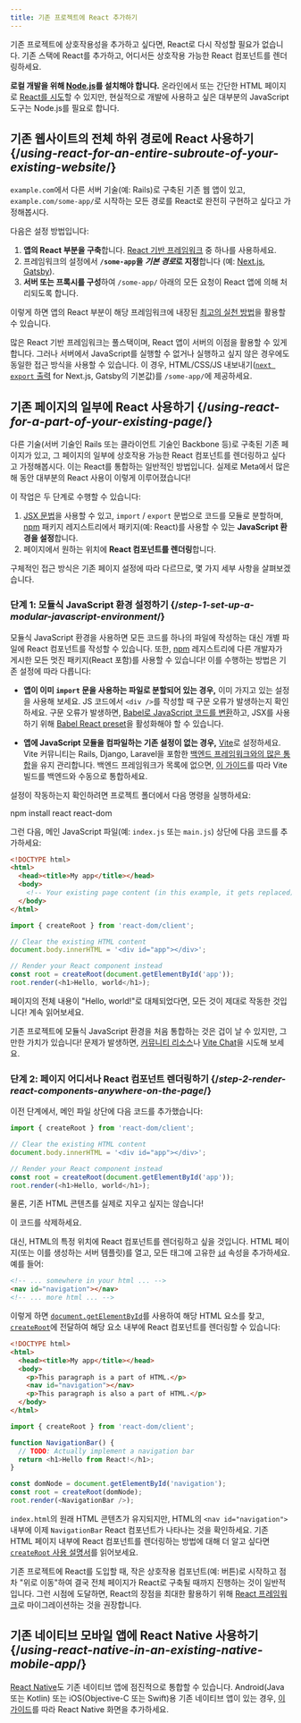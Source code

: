 ```yaml
---
title: 기존 프로젝트에 React 추가하기
---
```


<Intro>

기존 프로젝트에 상호작용성을 추가하고 싶다면, React로 다시 작성할 필요가 없습니다. 기존 스택에 React를 추가하고, 어디서든 상호작용 가능한 React 컴포넌트를 렌더링하세요.

</Intro>

<Note>

**로컬 개발을 위해 [Node.js](https://nodejs.org/en/)를 설치해야 합니다.** 온라인에서 또는 간단한 HTML 페이지로 [React를 시도](/learn/installation#try-react)할 수 있지만, 현실적으로 개발에 사용하고 싶은 대부분의 JavaScript 도구는 Node.js를 필요로 합니다.

</Note>

## 기존 웹사이트의 전체 하위 경로에 React 사용하기 {/*using-react-for-an-entire-subroute-of-your-existing-website*/}

`example.com`에서 다른 서버 기술(예: Rails)로 구축된 기존 웹 앱이 있고, `example.com/some-app/`로 시작하는 모든 경로를 React로 완전히 구현하고 싶다고 가정해봅시다.

다음은 설정 방법입니다:

1. **앱의 React 부분을 구축**합니다. [React 기반 프레임워크](/learn/start-a-new-react-project) 중 하나를 사용하세요.
2. 프레임워크의 설정에서 **`/some-app`을 *기본 경로*로 지정**합니다 (예: [Next.js](https://nextjs.org/docs/api-reference/next.config.js/basepath), [Gatsby](https://www.gatsbyjs.com/docs/how-to/previews-deploys-hosting/path-prefix/)).
3. **서버 또는 프록시를 구성**하여 `/some-app/` 아래의 모든 요청이 React 앱에 의해 처리되도록 합니다.

이렇게 하면 앱의 React 부분이 해당 프레임워크에 내장된 [최고의 실천 방법](/learn/start-a-new-react-project#can-i-use-react-without-a-framework)을 활용할 수 있습니다.

많은 React 기반 프레임워크는 풀스택이며, React 앱이 서버의 이점을 활용할 수 있게 합니다. 그러나 서버에서 JavaScript를 실행할 수 없거나 실행하고 싶지 않은 경우에도 동일한 접근 방식을 사용할 수 있습니다. 이 경우, HTML/CSS/JS 내보내기([`next export` 출력](https://nextjs.org/docs/advanced-features/static-html-export) for Next.js, Gatsby의 기본값)를 `/some-app/`에 제공하세요.

## 기존 페이지의 일부에 React 사용하기 {/*using-react-for-a-part-of-your-existing-page*/}

다른 기술(서버 기술인 Rails 또는 클라이언트 기술인 Backbone 등)로 구축된 기존 페이지가 있고, 그 페이지의 일부에 상호작용 가능한 React 컴포넌트를 렌더링하고 싶다고 가정해봅시다. 이는 React를 통합하는 일반적인 방법입니다. 실제로 Meta에서 많은 해 동안 대부분의 React 사용이 이렇게 이루어졌습니다!

이 작업은 두 단계로 수행할 수 있습니다:

1. [JSX 문법](/learn/writing-markup-with-jsx)을 사용할 수 있고, `import` / `export` 문법으로 코드를 모듈로 분할하며, [npm](https://www.npmjs.com/) 패키지 레지스트리에서 패키지(예: React)를 사용할 수 있는 **JavaScript 환경을 설정**합니다.
2. 페이지에서 원하는 위치에 **React 컴포넌트를 렌더링**합니다.

구체적인 접근 방식은 기존 페이지 설정에 따라 다르므로, 몇 가지 세부 사항을 살펴보겠습니다.

### 단계 1: 모듈식 JavaScript 환경 설정하기 {/*step-1-set-up-a-modular-javascript-environment*/}

모듈식 JavaScript 환경을 사용하면 모든 코드를 하나의 파일에 작성하는 대신 개별 파일에 React 컴포넌트를 작성할 수 있습니다. 또한, [npm](https://www.npmjs.com/) 레지스트리에 다른 개발자가 게시한 모든 멋진 패키지(React 포함)를 사용할 수 있습니다! 이를 수행하는 방법은 기존 설정에 따라 다릅니다:

* **앱이 이미 `import` 문을 사용하는 파일로 분할되어 있는 경우,** 이미 가지고 있는 설정을 사용해 보세요. JS 코드에서 `<div />`를 작성할 때 구문 오류가 발생하는지 확인하세요. 구문 오류가 발생하면, [Babel로 JavaScript 코드를 변환](https://babeljs.io/setup)하고, JSX를 사용하기 위해 [Babel React preset](https://babeljs.io/docs/babel-preset-react)을 활성화해야 할 수 있습니다.

* **앱에 JavaScript 모듈을 컴파일하는 기존 설정이 없는 경우,** [Vite](https://vitejs.dev/)로 설정하세요. Vite 커뮤니티는 Rails, Django, Laravel을 포함한 [백엔드 프레임워크와의 많은 통합](https://github.com/vitejs/awesome-vite#integrations-with-backends)을 유지 관리합니다. 백엔드 프레임워크가 목록에 없으면, [이 가이드](https://vitejs.dev/guide/backend-integration.html)를 따라 Vite 빌드를 백엔드와 수동으로 통합하세요.

설정이 작동하는지 확인하려면 프로젝트 폴더에서 다음 명령을 실행하세요:

<TerminalBlock>
npm install react react-dom
</TerminalBlock>

그런 다음, 메인 JavaScript 파일(예: `index.js` 또는 `main.js`) 상단에 다음 코드를 추가하세요:

<Sandpack>

```html index.html hidden
<!DOCTYPE html>
<html>
  <head><title>My app</title></head>
  <body>
    <!-- Your existing page content (in this example, it gets replaced) -->
  </body>
</html>
```

```js src/index.js active
import { createRoot } from 'react-dom/client';

// Clear the existing HTML content
document.body.innerHTML = '<div id="app"></div>';

// Render your React component instead
const root = createRoot(document.getElementById('app'));
root.render(<h1>Hello, world</h1>);
```

</Sandpack>

페이지의 전체 내용이 "Hello, world!"로 대체되었다면, 모든 것이 제대로 작동한 것입니다! 계속 읽어보세요.

<Note>

기존 프로젝트에 모듈식 JavaScript 환경을 처음 통합하는 것은 겁이 날 수 있지만, 그만한 가치가 있습니다! 문제가 발생하면, [커뮤니티 리소스](/community)나 [Vite Chat](https://chat.vitejs.dev/)을 시도해 보세요.

</Note>

### 단계 2: 페이지 어디서나 React 컴포넌트 렌더링하기 {/*step-2-render-react-components-anywhere-on-the-page*/}

이전 단계에서, 메인 파일 상단에 다음 코드를 추가했습니다:

```js
import { createRoot } from 'react-dom/client';

// Clear the existing HTML content
document.body.innerHTML = '<div id="app"></div>';

// Render your React component instead
const root = createRoot(document.getElementById('app'));
root.render(<h1>Hello, world</h1>);
```

물론, 기존 HTML 콘텐츠를 실제로 지우고 싶지는 않습니다!

이 코드를 삭제하세요.

대신, HTML의 특정 위치에 React 컴포넌트를 렌더링하고 싶을 것입니다. HTML 페이지(또는 이를 생성하는 서버 템플릿)를 열고, 모든 태그에 고유한 [`id`](https://developer.mozilla.org/en-US/docs/Web/HTML/Global_attributes/id) 속성을 추가하세요. 예를 들어:

```html
<!-- ... somewhere in your html ... -->
<nav id="navigation"></nav>
<!-- ... more html ... -->
```

이렇게 하면 [`document.getElementById`](https://developer.mozilla.org/en-US/docs/Web/API/Document/getElementById)를 사용하여 해당 HTML 요소를 찾고, [`createRoot`](/reference/react-dom/client/createRoot)에 전달하여 해당 요소 내부에 React 컴포넌트를 렌더링할 수 있습니다:

<Sandpack>

```html index.html
<!DOCTYPE html>
<html>
  <head><title>My app</title></head>
  <body>
    <p>This paragraph is a part of HTML.</p>
    <nav id="navigation"></nav>
    <p>This paragraph is also a part of HTML.</p>
  </body>
</html>
```

```js src/index.js active
import { createRoot } from 'react-dom/client';

function NavigationBar() {
  // TODO: Actually implement a navigation bar
  return <h1>Hello from React!</h1>;
}

const domNode = document.getElementById('navigation');
const root = createRoot(domNode);
root.render(<NavigationBar />);
```

</Sandpack>

`index.html`의 원래 HTML 콘텐츠가 유지되지만, HTML의 `<nav id="navigation">` 내부에 이제 `NavigationBar` React 컴포넌트가 나타나는 것을 확인하세요. 기존 HTML 페이지 내부에 React 컴포넌트를 렌더링하는 방법에 대해 더 알고 싶다면 [`createRoot` 사용 설명서](/reference/react-dom/client/createRoot#rendering-a-page-partially-built-with-react)를 읽어보세요.

기존 프로젝트에 React를 도입할 때, 작은 상호작용 컴포넌트(예: 버튼)로 시작하고 점차 "위로 이동"하여 결국 전체 페이지가 React로 구축될 때까지 진행하는 것이 일반적입니다. 그런 시점에 도달하면, React의 장점을 최대한 활용하기 위해 [React 프레임워크](/learn/start-a-new-react-project)로 마이그레이션하는 것을 권장합니다.

## 기존 네이티브 모바일 앱에 React Native 사용하기 {/*using-react-native-in-an-existing-native-mobile-app*/}

[React Native](https://reactnative.dev/)도 기존 네이티브 앱에 점진적으로 통합할 수 있습니다. Android(Java 또는 Kotlin) 또는 iOS(Objective-C 또는 Swift)용 기존 네이티브 앱이 있는 경우, [이 가이드](https://reactnative.dev/docs/integration-with-existing-apps)를 따라 React Native 화면을 추가하세요.